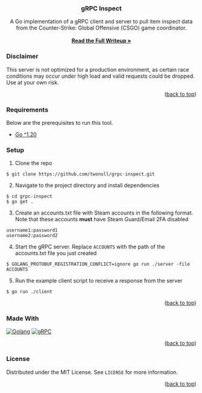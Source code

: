 <h3 align="center">gRPC Inspect</h3>
  <p align="center">
    A Go implementation of a gRPC client and server to pull item inspect data from the Counter-Strike: Global Offensive (CSGO) game coordinator.
    <br />
    <br />
    <a href="https://nullptrs.co/" target="_blank" rel="noopener noreferrer"><strong>Read the Full Writeup »</strong></a>
    <br />
  </p>
</div>

### Disclaimer
 This server is not optimized for a production environment, as certain race conditions may occur under high load and valid requests could be dropped. Use at your own risk.

<p align="right">(<a href="#readme-top">back to top</a>)</p>

### Requirements
 Below are the prerequisites to run this tool.
 * [Go ^1.20](https://go.dev/dl/)

### Setup
 1. Clone the repo
   ```
   $ git clone https://github.com/twonull/grpc-inspect.git
   ```
 2. Navigate to the project directory and install dependencies
   ```
   $ cd grpc-inspect
   $ go get .
   ```
 3. Create an accounts.txt file with Steam accounts in the following format. 
    Note that these accounts **must** have Steam Guard/Email 2FA disabled
   ```
   username1:password1
   username2:password2
   ```
 4. Start the gRPC server. Replace `ACCOUNTS` with the path of the accounts.txt file you just created
   ```
   $ GOLANG_PROTOBUF_REGISTRATION_CONFLICT=ignore go run ./server -file ACCOUNTS
   ```
 5. Run the example client script to receive a response from the server
   ```
   $ go run ./client
   ```

<p align="right">(<a href="#readme-top">back to top</a>)</p>


### Made With

[![Golang][Golang]][Go-url]
[![gRPC][gRPC]][gRPC-url]

<p align="right">(<a href="#readme-top">back to top</a>)</p>


<!-- LICENSE -->
### License

Distributed under the MIT License. See `LICENSE` for more information.

<p align="right">(<a href="#readme-top">back to top</a>)</p>


<!-- MARKDOWN LINKS & IMAGES -->
[Golang]: https://shields.io/badge/Golang-5DC9E2?style=for-the-badge&logo=Go&logoColor=FFF
[Go-url]: https://go.dev/
[gRPC]: https://shields.io/badge/gRPC-44969D?style=for-the-badge&logo=&logoColor=FFF
[gRPC-url]: https://grpc.io/